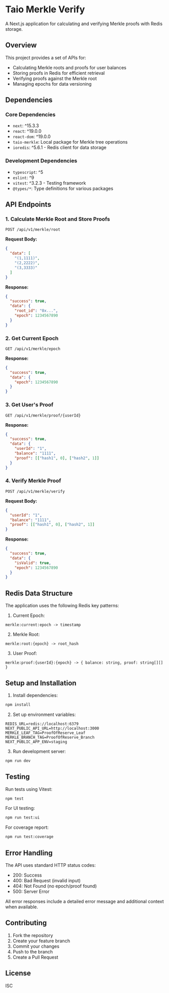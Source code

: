 # Taio Merkle Verify

A Next.js application for calculating and verifying Merkle proofs with Redis storage.

## Overview

This project provides a set of APIs for:
- Calculating Merkle roots and proofs for user balances
- Storing proofs in Redis for efficient retrieval
- Verifying proofs against the Merkle root
- Managing epochs for data versioning

## Dependencies

### Core Dependencies
- `next`: ^15.3.3
- `react`: ^19.0.0
- `react-dom`: ^19.0.0
- `taio-merkle`: Local package for Merkle tree operations
- `ioredis`: ^5.6.1 - Redis client for data storage

### Development Dependencies
- `typescript`: ^5
- `eslint`: ^9
- `vitest`: ^3.2.3 - Testing framework
- `@types/*`: Type definitions for various packages

## API Endpoints

### 1. Calculate Merkle Root and Store Proofs
```http
POST /api/v1/merkle/root
```

**Request Body:**
```json
{
  "data": [
    "(1,1111)",
    "(2,2222)",
    "(3,3333)"
  ]
}
```

**Response:**
```json
{
  "success": true,
  "data": {
    "root_id": "0x...",
    "epoch": 1234567890
  }
}
```

### 2. Get Current Epoch
```http
GET /api/v1/merkle/epoch
```

**Response:**
```json
{
  "success": true,
  "data": {
    "epoch": 1234567890
  }
}
```

### 3. Get User's Proof
```http
GET /api/v1/merkle/proof/{userId}
```

**Response:**
```json
{
  "success": true,
  "data": {
    "userId": "1",
    "balance": "1111",
    "proof": [["hash1", 0], ["hash2", 1]]
  }
}
```

### 4. Verify Merkle Proof
```http
POST /api/v1/merkle/verify
```

**Request Body:**
```json
{
  "userId": "1",
  "balance": "1111",
  "proof": [["hash1", 0], ["hash2", 1]]
}
```

**Response:**
```json
{
  "success": true,
  "data": {
    "isValid": true,
    "epoch": 1234567890
  }
}
```

## Redis Data Structure

The application uses the following Redis key patterns:

1. Current Epoch:
```
merkle:current:epoch -> timestamp
```

2. Merkle Root:
```
merkle:root:{epoch} -> root_hash
```

3. User Proof:
```
merkle:proof:{userId}:{epoch} -> { balance: string, proof: string[][] }
```

## Setup and Installation

1. Install dependencies:
```bash
npm install
```

2. Set up environment variables:
```env
REDIS_URL=redis://localhost:6379
NEXT_PUBLIC_API_URL=http://localhost:3000
MERKLE_LEAF_TAG=ProofOfReserve_Leaf
MERKLE_BRANCH_TAG=ProofOfReserve_Branch
NEXT_PUBLIC_APP_ENV=staging
```

3. Run development server:
```bash
npm run dev
```

## Testing

Run tests using Vitest:
```bash
npm test
```

For UI testing:
```bash
npm run test:ui
```

For coverage report:
```bash
npm run test:coverage
```

## Error Handling

The API uses standard HTTP status codes:
- 200: Success
- 400: Bad Request (invalid input)
- 404: Not Found (no epoch/proof found)
- 500: Server Error

All error responses include a detailed error message and additional context when available.

## Contributing

1. Fork the repository
2. Create your feature branch
3. Commit your changes
4. Push to the branch
5. Create a Pull Request

## License

ISC
